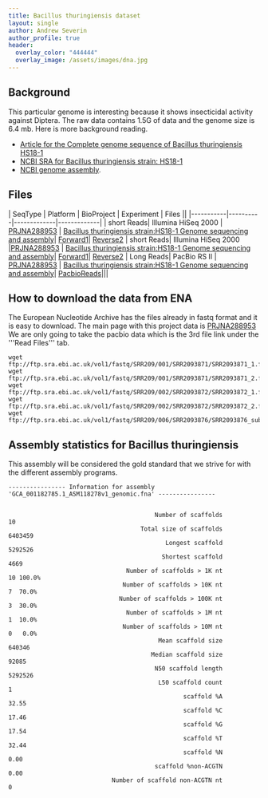 ```yaml
---
title: Bacillus thuringiensis dataset
layout: single
author: Andrew Severin
author_profile: true
header:
  overlay_color: "444444"
  overlay_image: /assets/images/dna.jpg
---
```



## Background

This particular genome is interesting because it shows insecticidal activity against Diptera.  The raw data contains 1.5G of data and the genome size is 6.4 mb.  Here is more background reading.

* [Article for the Complete genome sequence of Bacillus thuringiensis HS18-1](https://www.sciencedirect.com/science/article/pii/S0168165615300961)
* [ NCBI SRA for Bacillus thuringiensis strain: HS18-1](https://www.ncbi.nlm.nih.gov/sra/?term=SRR2093876)
* [NCBI genome assembly](https://www.ncbi.nlm.nih.gov/assembly/GCF_001182785.1).  

## Files

| SeqType   | Platform | BioProject  | Experiment  | Files ||
|-----------|----------|-------------|-------------|
| short Reads| Illumina HiSeq 2000   |  [PRJNA288953](https://www.ebi.ac.uk/ena/data/view/PRJNA288953) | [Bacillus thuringiensis strain:HS18-1 Genome sequencing and assembly](https://www.ncbi.nlm.nih.gov/bioproject/PRJNA288953/)| [Forward1](ftp://ftp.sra.ebi.ac.uk/vol1/fastq/SRR209/001/SRR2093871/SRR2093871_1.fastq.gz)| [Reverse2](ftp://ftp.sra.ebi.ac.uk/vol1/fastq/SRR209/001/SRR2093871/SRR2093871_2.fastq.gz)
| short Reads| Illumina HiSeq 2000   |[PRJNA288953](https://www.ebi.ac.uk/ena/data/view/PRJNA288953) | [Bacillus thuringiensis strain:HS18-1 Genome sequencing and assembly](https://www.ncbi.nlm.nih.gov/bioproject/PRJNA288953/)| [Forward1](ftp://ftp.sra.ebi.ac.uk/vol1/fastq/SRR209/002/SRR2093872/SRR2093872_1.fastq.gz)| [Reverse2](ftp://ftp.sra.ebi.ac.uk/vol1/fastq/SRR209/002/SRR2093872/SRR2093872_2.fastq.gz)
| Long Reads| PacBio RS II   | [PRJNA288953](https://www.ebi.ac.uk/ena/data/view/PRJNA288953) | [Bacillus thuringiensis strain:HS18-1 Genome sequencing and assembly](https://www.ncbi.nlm.nih.gov/bioproject/PRJNA288953/)| [PacbioReads](ftp://ftp.sra.ebi.ac.uk/vol1/fastq/SRR209/006/SRR2093876/SRR2093876_subreads.fastq.gz)|||

## How to download the data from ENA

The European Nucleotide Archive has the files already in fastq format and it is easy to download.
The main page with this project data is [PRJNA288953](https://www.ebi.ac.uk/ena/data/view/PRJNA288953)
We are only going to take the pacbio data which is the 3rd file link under the '''Read Files''' tab.

```
wget ftp://ftp.sra.ebi.ac.uk/vol1/fastq/SRR209/001/SRR2093871/SRR2093871_1.fastq.gz
wget ftp://ftp.sra.ebi.ac.uk/vol1/fastq/SRR209/001/SRR2093871/SRR2093871_2.fastq.gz
wget ftp://ftp.sra.ebi.ac.uk/vol1/fastq/SRR209/002/SRR2093872/SRR2093872_1.fastq.gz
wget ftp://ftp.sra.ebi.ac.uk/vol1/fastq/SRR209/002/SRR2093872/SRR2093872_2.fastq.gz
wget ftp://ftp.sra.ebi.ac.uk/vol1/fastq/SRR209/006/SRR2093876/SRR2093876_subreads.fastq.gz
```


## Assembly statistics for Bacillus thuringiensis
This assembly will be considered the gold standard that we strive for with the different assembly programs.

```
---------------- Information for assembly 'GCA_001182785.1_ASM118278v1_genomic.fna' ----------------


                                         Number of scaffolds         10
                                     Total size of scaffolds    6403459
                                            Longest scaffold    5292526
                                           Shortest scaffold       4669
                                 Number of scaffolds > 1K nt         10 100.0%
                                Number of scaffolds > 10K nt          7  70.0%
                               Number of scaffolds > 100K nt          3  30.0%
                                 Number of scaffolds > 1M nt          1  10.0%
                                Number of scaffolds > 10M nt          0   0.0%
                                          Mean scaffold size     640346
                                        Median scaffold size      92085
                                         N50 scaffold length    5292526
                                          L50 scaffold count          1
                                                 scaffold %A      32.55
                                                 scaffold %C      17.46
                                                 scaffold %G      17.54
                                                 scaffold %T      32.44
                                                 scaffold %N       0.00
                                         scaffold %non-ACGTN       0.00
                             Number of scaffold non-ACGTN nt          0
```

